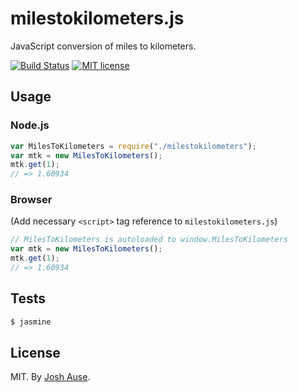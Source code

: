 # milestokilometers.js

JavaScript conversion of miles to kilometers.

[![Build Status](https://travis-ci.org/joshause/milestokilometers.svg?branch=master)](https://travis-ci.org/joshause/milestokilometers)
[![MIT license](http://img.shields.io/badge/license-MIT-brightgreen.svg)](http://opensource.org/licenses/MIT)

## Usage

### Node.js

```js
var MilesToKilometers = require("./milestokilometers");
var mtk = new MilesToKilometers();
mtk.get(1);
// => 1.60934
```

### Browser

(Add necessary `<script>` tag reference to `milestokilometers.js`)

```js
// MilesToKilometers is autoloaded to window.MilesToKilometers
var mtk = new MilesToKilometers();
mtk.get(1);
// => 1.60934
```

## Tests

```bash
$ jasmine
```

## License

MIT. By [Josh Ause](http://www.github.com/joshause).
